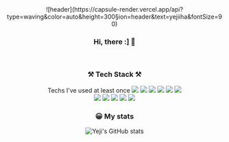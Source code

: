 <div align="center">
![header](https://capsule-render.vercel.app/api?type=waving&color=auto&height=300&section=header&text=yejiiha&fontSize=90)

### Hi, there :] 👋

<br />

### ⚒️ Tech Stack ⚒️

<div align='center'>
<span>Techs I've used at least once</span>

  <img src="https://img.shields.io/badge/HTML5-E34F26?style=flat-square&logo=HTML5&logoColor=white"/>
  <img src="https://img.shields.io/badge/CSS3-1572B6?style=flat-square&logo=CSS3&logoColor=white"/>
  <img src="https://img.shields.io/badge/JavaScript-F7DF1E?style=flat-square&logo=JavaScript&logoColor=white"/>
  <img src="https://img.shields.io/badge/React-61DAFB?style=flat-square&logo=React&logoColor=white"/>
  <img src="https://img.shields.io/badge/GraphQL-E434AA?style=flat-square&logo=GraphQL&logoColor=white"/>
  <img src="https://img.shields.io/badge/Styled%20Components-DB7093?style=flat-square&logo=styled-components&logoColor=white"/>
  
  <br />
    <img src="https://img.shields.io/badge/Apollo%20GraphQL-311C87?style=flat-square&logo=Apollo%20GraphQL&logoColor=white"/>
    <img src="https://img.shields.io/badge/React%20Native-0088CC?style=flat-square&logo=React&logoColor=white"/>
   <img src="https://img.shields.io/badge/Node.js-339933?style=flat-square&logo=Node.js&logoColor=white"/>
   <img src="https://img.shields.io/badge/TypeScript-3178C6?style=flat-square&logo=TypeScript&logoColor=white"/>
   <img src="https://img.shields.io/badge/Python-3776AB?style=flat-square&logo=Python&logoColor=white"/>
  
</div>

### 😀 My stats

![Yeji's GitHub stats](https://github-readme-stats.vercel.app/api?username=yejiiha&show_icons=true)

</div>
